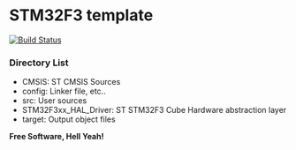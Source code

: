 # STM32F3 template
[![Build Status](https://travis-ci.org/noah95/f3stickSandbox.svg?branch=usb_cdc)](https://travis-ci.org/noah95/f3stickSandbox)

### Directory List

- CMSIS: 		ST CMSIS Sources
- config: 		Linker file, etc..
- src: 			User sources
- STM32F3xx_HAL_Driver: ST STM32F3 Cube Hardware abstraction layer
- target: 		Output object files




**Free Software, Hell Yeah!**



